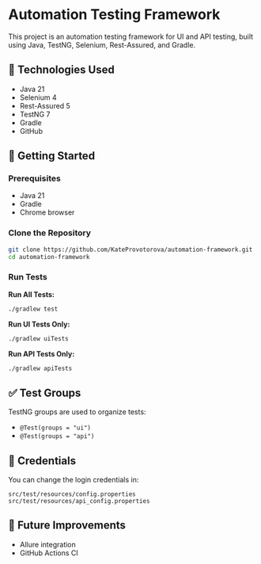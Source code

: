 # Automation Testing Framework

This project is an automation testing framework for UI and API testing, built using Java, TestNG, Selenium, Rest-Assured, and Gradle.

## 🔧 Technologies Used

- Java 21
- Selenium 4
- Rest-Assured 5
- TestNG 7
- Gradle
- GitHub

## 🚀 Getting Started

### Prerequisites

- Java 21
- Gradle
- Chrome browser

### Clone the Repository

```bash
git clone https://github.com/KateProvotorova/automation-framework.git
cd automation-framework
```

### Run Tests

**Run All Tests:**
```bash
./gradlew test
```

**Run UI Tests Only:**
```bash
./gradlew uiTests
```

**Run API Tests Only:**
```bash
./gradlew apiTests
```

## ✅ Test Groups

TestNG groups are used to organize tests:
- `@Test(groups = "ui")`
- `@Test(groups = "api")`

## 🧪 Credentials

You can change the login credentials in:
```
src/test/resources/config.properties
src/test/resources/api_config.properties
```

## 📄 Future Improvements

- Allure integration
- GitHub Actions CI
